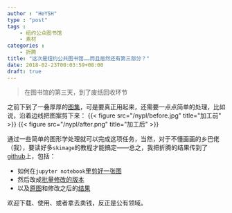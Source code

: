 ```yaml
---
author : "HeYSH"
type : "post"
tags :
    - 纽约公众图书馆
    - 素材
categories :
    - 折腾
title: "这次是纽约公共图书馆……而且居然还有第三部分？"
date: 2018-02-23T00:03:59+08:00
draft: true
---
```


> 在图书馆的第三天，到了废纸回收环节

之前下到了一叠厚厚的[图集](https://digitalcollections.nypl.org/collections/trait-des-arbres-et-arbustes-que-lon-cultive-en-france-en-pleine-terre#/?tab=about)，可是要真正用起来，还需要一点点简单的处理，比如说，沿着边线把图案剪下来：
{{< figure src="/nypl/before.jpg" title="加工前" >}}
{{< figure src="/nypl/after.png" title="加工后" >}}

通过一些简单的图形学处理就可以完成这项任务，当然，对于不懂画画的乡巴佬（我），要读好多`skimage`的教程才能搞定——总之，我把折腾的结果传到了[github](https://github.com/heyeshuang/Trait-des-arbres-et-arbustes-que-l-on-cultive-en-France-en-pleine-terre/)上，包括：

- 如何在`jupyter notebook`里[剪好一张图](https://github.com/heyeshuang/Trait-des-arbres-et-arbustes-que-l-on-cultive-en-France-en-pleine-terre/blob/master/sobel.ipynb)
- 然后改成[批量修改的版本](https://github.com/heyeshuang/Trait-des-arbres-et-arbustes-que-l-on-cultive-en-France-en-pleine-terre/blob/master/sobel-batch.ipynb)
- 以及[原图](https://github.com/heyeshuang/Trait-des-arbres-et-arbustes-que-l-on-cultive-en-France-en-pleine-terre/tree/master/batch/France)和修改之后的[结果](https://github.com/heyeshuang/Trait-des-arbres-et-arbustes-que-l-on-cultive-en-France-en-pleine-terre/tree/master/france)

欢迎下载、使用、或者拿去卖钱，反正是公有领域。